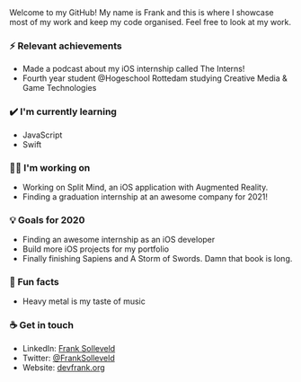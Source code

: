 <br>
<br>
Welcome to my GitHub! My name is Frank and this is where I showcase most of my work and keep my code organised. Feel free to look at my work.

### ⚡ Relevant achievements
- Made a podcast about my iOS internship called The Interns!
- Fourth year student @Hogeschool Rottedam studying Creative Media & Game Technologies


### ✔️ I'm currently learning
- JavaScript
- Swift

### 👩‍💻 I'm working on
- Working on Split Mind, an iOS application with Augmented Reality.
- Finding a graduation internship at an awesome company for 2021!

### 💡 Goals for 2020
- Finding an awesome internship as an iOS developer
- Build more iOS projects for my portfolio
- Finally finishing Sapiens and A Storm of Swords. Damn that book is long.

### 🌴 Fun facts
- Heavy metal is my taste of music

### ☕ Get in touch
- LinkedIn: <a href = "https://www.linkedin.com/in/frank-solleveld-11017b138">Frank Solleveld</a>
- Twitter: <a href = "https://twitter.com/FrankSolleveld">@FrankSolleveld</a>
- Website: <a href = "https://devfrank.org">devfrank.org</a>
<br>
<br>
